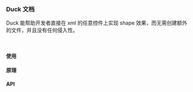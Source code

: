 ### Duck 文档
Duck 能帮助开发者直接在 xml 的任意控件上实现 shape 效果，而无需创建额外的文件，并且没有任何侵入性。

<br>

#### 使用

#### 原理



#### API

